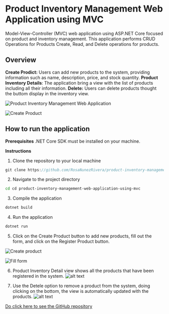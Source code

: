 # Product Inventory Management Web Application using MVC

Model-View-Controller (MVC) web application using ASP.NET Core focused on product and inventory management. This application performs CRUD Operations for Products Create, Read, and Delete operations for products.

## Overview

**Create Prodict:** Users can add new products to the system, providing information such as name, description, price, and stock quantity.
**Product Inventory Details**: The application bring a view with the list of products including all their information.
**Delete:** Users can delete products thought the buttom display in the inventory view.

![Product Inventory Management Web Application](image.png)

![Create Product](image-1.png)

## How to run the application

**Prerequisites**
.NET Core SDK must be installed on your machine.

**Instructions**

1. Clone the repository to your local machine

```csharp
git clone https://github.com/RosaNunezRivera/product-inventory-management-web-application-using-mvc
```

2. Navigate to the project directory

```bash
cd cd product-inventory-management-web-application-using-mvc
```

3. Compile the application

```bash
dotnet build
```

4. Run the application

```bash
dotnet run
```

5. Click on the Create Product button to add new products, fill out the form, and click on the Register Product button.

![Create product](image-2.png)

![Fill form](image-3.png)

6. Product Inventory Detail view shows all the products that have been registered in the system.
![alt text](image-4.png)

6. Use the Detele option to remove a product from the system, doing clicking on the bottom, the view is automatically updated with the products.
![alt text](image-5.png)

[Do click here to see the GitHub repository](https://github.com/RosaNunezRivera/product-inventory-management-web-application-using-mvc)
